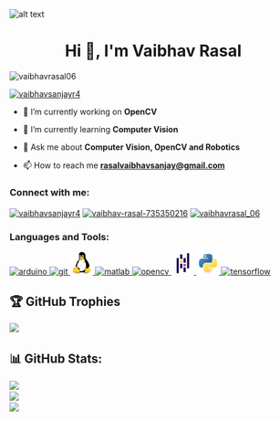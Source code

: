 ![alt text](https://media.licdn.com/dms/image/D5616AQFnyhPeFDSDPg/profile-displaybackgroundimage-shrink_350_1400/0/1672717600706?e=1685577600&v=beta&t=CoHbGMxNC2EviIQlW3DHS55WM9O9w0h-vH4UXxsLPQU "Banner Img")

<h1 align="center">Hi 👋, I'm Vaibhav Rasal</h1>
<p align="left"> <img src="https://komarev.com/ghpvc/?username=vaibhavrasal06&label=Profile%20views&color=0e75b6&style=flat" alt="vaibhavrasal06" /> </p>

<p align="left"> <a href="https://twitter.com/vaibhavsanjayr4" target="blank"><img src="https://img.shields.io/twitter/follow/vaibhavsanjayr4?logo=twitter&style=for-the-badge" alt="vaibhavsanjayr4" /></a> </p>

- 🔭 I’m currently working on **OpenCV**

- 🌱 I’m currently learning **Computer Vision**

- 💬 Ask me about **Computer Vision, OpenCV and Robotics**

- 📫 How to reach me **rasalvaibhavsanjay@gmail.com**

<h3 align="left">Connect with me:</h3>
<p align="left">
<a href="https://twitter.com/vaibhavsanjayr4" target="blank"><img align="center" src="https://raw.githubusercontent.com/rahuldkjain/github-profile-readme-generator/master/src/images/icons/Social/twitter.svg" alt="vaibhavsanjayr4" height="30" width="40" /></a>
<a href="https://linkedin.com/in/vaibhav-rasal-735350216" target="blank"><img align="center" src="https://raw.githubusercontent.com/rahuldkjain/github-profile-readme-generator/master/src/images/icons/Social/linked-in-alt.svg" alt="vaibhav-rasal-735350216" height="30" width="40" /></a>
<a href="https://www.youtube.com/c/vaibhavrasal_06" target="blank"><img align="center" src="https://raw.githubusercontent.com/rahuldkjain/github-profile-readme-generator/master/src/images/icons/Social/youtube.svg" alt="vaibhavrasal_06" height="30" width="40" /></a>
</p>

<h3 align="left">Languages and Tools:</h3>
<p align="left"> <a href="https://www.arduino.cc/" target="_blank" rel="noreferrer"> <img src="https://cdn.worldvectorlogo.com/logos/arduino-1.svg" alt="arduino" width="40" height="40"/> </a> <a href="https://git-scm.com/" target="_blank" rel="noreferrer"> <img src="https://www.vectorlogo.zone/logos/git-scm/git-scm-icon.svg" alt="git" width="40" height="40"/> </a> <a href="https://www.linux.org/" target="_blank" rel="noreferrer"> <img src="https://raw.githubusercontent.com/devicons/devicon/master/icons/linux/linux-original.svg" alt="linux" width="40" height="40"/> </a> <a href="https://www.mathworks.com/" target="_blank" rel="noreferrer"> <img src="https://upload.wikimedia.org/wikipedia/commons/2/21/Matlab_Logo.png" alt="matlab" width="40" height="40"/> </a> <a href="https://opencv.org/" target="_blank" rel="noreferrer"> <img src="https://www.vectorlogo.zone/logos/opencv/opencv-icon.svg" alt="opencv" width="40" height="40"/> </a> <a href="https://pandas.pydata.org/" target="_blank" rel="noreferrer"> <img src="https://raw.githubusercontent.com/devicons/devicon/2ae2a900d2f041da66e950e4d48052658d850630/icons/pandas/pandas-original.svg" alt="pandas" width="40" height="40"/> </a> <a href="https://www.python.org" target="_blank" rel="noreferrer"> <img src="https://raw.githubusercontent.com/devicons/devicon/master/icons/python/python-original.svg" alt="python" width="40" height="40"/> </a> <a href="https://www.tensorflow.org" target="_blank" rel="noreferrer"> <img src="https://www.vectorlogo.zone/logos/tensorflow/tensorflow-icon.svg" alt="tensorflow" width="40" height="40"/> </a> </p>

## 🏆 GitHub Trophies
![](https://github-profile-trophy.vercel.app/?username=VaibhavRasal06&theme=radical&no-frame=true&no-bg=true&margin-w=4)

## 📊 GitHub Stats:
![](https://github-readme-stats.vercel.app/api?username=VaibhavRasal06&theme=dark&hide_border=true&include_all_commits=false&count_private=false)<br/>
![](https://github-readme-streak-stats.herokuapp.com/?user=VaibhavRasal06&theme=dark&hide_border=true)<br/>
![](https://github-readme-stats.vercel.app/api/top-langs/?username=VaibhavRasal06&theme=dark&hide_border=true&include_all_commits=false&count_private=false&layout=compact)
